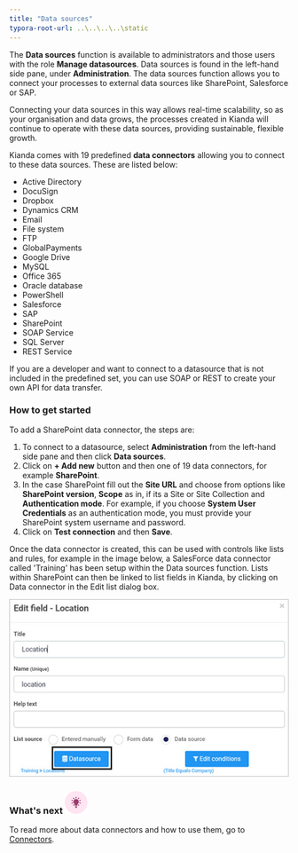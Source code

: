 ```yaml
---
title: "Data sources"
typora-root-url: ..\..\..\..\static
---
```


The **Data sources** function is available to administrators and those users with the role **Manage datasources**. Data sources is found in the left-hand side pane, under **Administration**. The data sources function allows you to connect your processes to external data sources like SharePoint, Salesforce or SAP. 

Connecting your data sources in this way allows real-time scalability, so as your organisation and data grows, the processes created in Kianda will continue to operate with these data sources, providing sustainable, flexible growth.

Kianda comes with 19 predefined **data connectors** allowing you to connect to these data sources. These are listed below:

- Active Directory
- DocuSign
- Dropbox
- Dynamics CRM
- Email
- File system
- FTP
- GlobalPayments
- Google Drive
- MySQL
- Office 365
- Oracle database
- PowerShell
- Salesforce
- SAP
- SharePoint
- SOAP Service
- SQL Server
- REST Service

If you are a developer and want to connect to a datasource that is not included in the predefined set, you can use SOAP or REST to create your own API for data transfer.

### How to get started

To add a SharePoint data connector, the steps are:

1. To connect to a datasource, select **Administration** from the left-hand side pane and then click **Data sources**.
2. Click on **+ Add new** button and then one of 19 data connectors, for example **SharePoint**.
3. In the case SharePoint fill out the **Site URL** and choose from options like **SharePoint version**, **Scope** as in, if its a Site or Site Collection and **Authentication mode**. For example, if you choose **System User Credentials** as an authentication mode, you must provide your SharePoint system username and password.
4. Click on **Test connection** and then **Save**.

Once the data connector is created, this can be used with controls like lists and rules, for example in the image below, a SalesForce data connector called 'Training' has been setup within the Data sources function. Lists within SharePoint can then be linked to list fields in Kianda, by clicking on Data connector in the Edit list dialog box.

![Datasource](/images/edit-list-eg.jpg)



### What's next  ![Idea icon](/images/18.png) ###

To read more about data connectors and how to use them, go to [Connectors](/docs/platform/connectors/).



